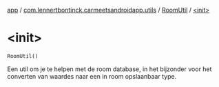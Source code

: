 [app](../../index.md) / [com.lennertbontinck.carmeetsandroidapp.utils](../index.md) / [RoomUtil](index.md) / [&lt;init&gt;](./-init-.md)

# &lt;init&gt;

`RoomUtil()`

Een util om je te helpen met de room database,
in het bijzonder voor het converten van waardes naar een in room opslaanbaar type.

